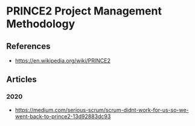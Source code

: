 
# PRINCE2 Project Management Methodology

## References
- https://en.wikipedia.org/wiki/PRINCE2



## Articles

### 2020
- https://medium.com/serious-scrum/scrum-didnt-work-for-us-so-we-went-back-to-prince2-13d92883dc93

